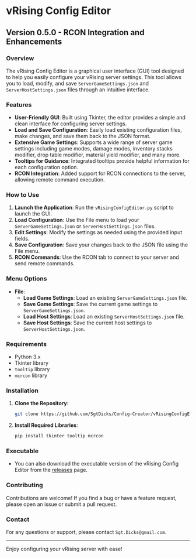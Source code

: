 
# vRising Config Editor

## Version 0.5.0 - RCON Integration and Enhancements

### Overview
The vRising Config Editor is a graphical user interface (GUI) tool designed to help you easily configure your vRising server settings. This tool allows you to load, modify, and save `ServerGameSettings.json` and `ServerHostSettings.json` files through an intuitive interface.

### Features
- **User-Friendly GUI**: Built using Tkinter, the editor provides a simple and clean interface for configuring server settings.
- **Load and Save Configuration**: Easily load existing configuration files, make changes, and save them back to the JSON format.
- **Extensive Game Settings**: Supports a wide range of server game settings including game modes, damage modes, inventory stacks modifier, drop table modifier, material yield modifier, and many more.
- **Tooltips for Guidance**: Integrated tooltips provide helpful information for each configuration option.
- **RCON Integration**: Added support for RCON connections to the server, allowing remote command execution.

### How to Use
1. **Launch the Application**: Run the `vRisingConfigEditor.py` script to launch the GUI.
2. **Load Configuration**: Use the File menu to load your `ServerGameSettings.json` or `ServerHostSettings.json` files.
3. **Edit Settings**: Modify the settings as needed using the provided input fields.
4. **Save Configuration**: Save your changes back to the JSON file using the File menu.
5. **RCON Commands**: Use the RCON tab to connect to your server and send remote commands.

### Menu Options
- **File**:
  - **Load Game Settings**: Load an existing `ServerGameSettings.json` file.
  - **Save Game Settings**: Save the current game settings to `ServerGameSettings.json`.
  - **Load Host Settings**: Load an existing `ServerHostSettings.json` file.
  - **Save Host Settings**: Save the current host settings to `ServerHostSettings.json`.

### Requirements
- Python 3.x
- Tkinter library
- `tooltip` library
- `mcrcon` library

### Installation
1. **Clone the Repository**:
   ```sh
   git clone https://github.com/SgtDicks/Config-Creator/vRisingConfigEditor.git
   ```
2. **Install Required Libraries**:
   ```sh
   pip install tkinter tooltip mcrcon
   ```

### Executable
- You can also download the executable version of the vRising Config Editor from the [releases](https://github.com/yourusername/vRisingConfigEditor/releases) page.

### Contributing
Contributions are welcome! If you find a bug or have a feature request, please open an issue or submit a pull request.

### Contact
For any questions or support, please contact `Sgt.Dicks@gmail.com`.

---

Enjoy configuring your vRising server with ease!
